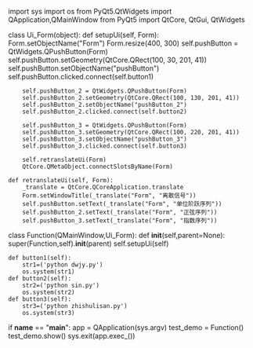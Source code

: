 import sys
import os
from PyQt5.QtWidgets import QApplication,QMainWindow
from PyQt5 import QtCore, QtGui, QtWidgets


class Ui_Form(object):
    def setupUi(self, Form):
        Form.setObjectName("Form")
        Form.resize(400, 300)
        self.pushButton = QtWidgets.QPushButton(Form)
        self.pushButton.setGeometry(QtCore.QRect(100, 30, 201, 41))
        self.pushButton.setObjectName("pushButton")
        self.pushButton.clicked.connect(self.button1)

        self.pushButton_2 = QtWidgets.QPushButton(Form)
        self.pushButton_2.setGeometry(QtCore.QRect(100, 130, 201, 41))
        self.pushButton_2.setObjectName("pushButton_2")
        self.pushButton_2.clicked.connect(self.button2)

        self.pushButton_3 = QtWidgets.QPushButton(Form)
        self.pushButton_3.setGeometry(QtCore.QRect(100, 220, 201, 41))
        self.pushButton_3.setObjectName("pushButton_3")
        self.pushButton_3.clicked.connect(self.button3)

        self.retranslateUi(Form)
        QtCore.QMetaObject.connectSlotsByName(Form)

    def retranslateUi(self, Form):
        _translate = QtCore.QCoreApplication.translate
        Form.setWindowTitle(_translate("Form", "离散信号"))
        self.pushButton.setText(_translate("Form", "单位阶跃序列"))
        self.pushButton_2.setText(_translate("Form", "正弦序列"))
        self.pushButton_3.setText(_translate("Form", "指数序列"))

class Function(QMainWindow,Ui_Form):
	def __init__(self,parent=None):
		super(Function,self).__init__(parent)
		self.setupUi(self)
	
	def button1(self):
		str1=('python dwjy.py')
		os.system(str1)
	def button2(self):
		str2=('python sin.py')
		os.system(str2)
	def button3(self):
		str3=('python zhishulisan.py')
		os.system(str3)

if __name__ == "__main__":
	app = QApplication(sys.argv)
	test_demo = Function()
	test_demo.show()
	sys.exit(app.exec_())
